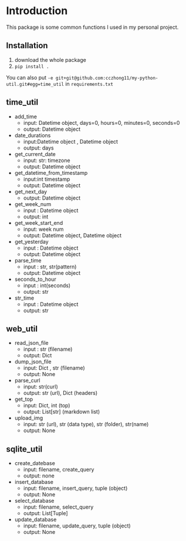 # Introduction

This package is some common functions I used in my personal project. 

## Installation

1. download the whole package
2. `pip install .`

You can also put `-e git+git@github.com:cczhong11/my-python-util.git#egg=time_util` in `requirements.txt`


## time_util

- add_time
  - input: Datetime object, days=0, hours=0, minutes=0, seconds=0
  - output: Datetime object
- date_durations
  - input:Datetime object , Datetime object
  - output: days
- get_current_date
  - input: str: timezone
  - output: Datetime object
- get_datetime_from_timestamp
  - input:int timestamp
  - output: Datetime object
- get_next_day
  - output: Datetime object
- get_week_num
  - input : Datetime object
  - output: int
- get_week_start_end
  - input: week num
  - output: Datetime object, Datetime object
- get_yesterday
  - input : Datetime object
  - output: Datetime object
- parse_time
  - input : str, str(pattern)
  - output: Datetime object
- seconds_to_hour
  - input : int(seconds)
  - output: str
- str_time
  - input : Datetime object
  - output: str



## web_util


- read_json_file
  - input : str (filename)
  - output: Dict
- dump_json_file
  - input: Dict , str (filename)
  - output: None
- parse_curl
  - input: str(curl)
  - output: str (url), Dict (headers)
- get_top
  - input: Dict, int (top)
  - output: List[str] (markdown list)
- upload_img
  - input: str (url), str (data type), str (folder), str(name)
  - output: None 


## sqlite_util

- create_datebase
  - input: filename, create_query
  - output: none
- insert_database
  - input: filename, insert_query, tuple (object)
  - output: None
- select_database
  - input: filename, select_query
  - output: List[Tuple]
- update_database
  - input: filename, update_query, tuple (object)
  - output: None